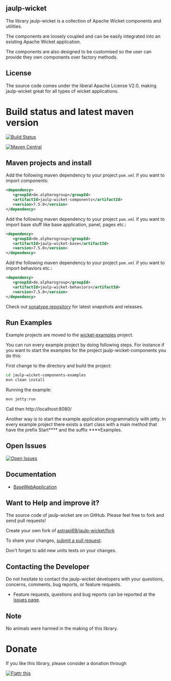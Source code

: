 ## jaulp-wicket

The library jaulp-wicket is a collection of Apache Wicket components and utilities. 

The components are loosely coupled and can be easily integrated into an existing Apache Wicket application.

The components are also designed to be customised so the user can provide they own components over factory methods.

## License

The source code comes under the liberal Apache License V2.0, making jaulp-wicket great for all types of wicket applications.


# Build status and latest maven version

[![Build Status](https://travis-ci.org/astrapi69/jaulp-wicket.svg?branch=master)](https://travis-ci.org/astrapi69/jaulp-wicket)

[![Maven Central](https://maven-badges.herokuapp.com/maven-central/de.alpharogroup/jaulp-wicket/badge.svg)](https://maven-badges.herokuapp.com/maven-central/de.alpharogroup/jaulp-wicket)

## Maven projects and install

Add the following maven dependency to your project `pom.xml` if you want to import components:

```xml
<dependency>
   <groupId>de.alpharogroup</groupId>
   <artifactId>jaulp-wicket-components</artifactId>
   <version>7.5.0</version>
</dependency>
```

Add the following maven dependency to your project `pom.xml` if you want to import base stuff like base application, panel, pages etc.:

```xml
<dependency>
   <groupId>de.alpharogroup</groupId>
   <artifactId>jaulp-wicket-base</artifactId>
   <version>7.5.0</version>
</dependency>
```

Add the following maven dependency to your project `pom.xml` if you want to import behaviors etc.:

```xml
<dependency>
   <groupId>de.alpharogroup</groupId>
   <artifactId>jaulp-wicket-behaviors</artifactId>
   <version>7.5.0</version>
</dependency>
```

Check out [sonatype repository](https://oss.sonatype.org/index.html#nexus-search;quick~jaulp-wicket-components) for latest snapshots and releases.

## Run Examples 

Example projects are moved to the [wicket-examples](https://github.com/astrapi69/wicket-examples) project.

You can run every example project by doing following steps. For instance if you want to start the examples for the project jaulp-wicket-components you do this:

First change to the directory and build the project:
```bash
cd jaulp-wicket-components-examples
mvn clean install
```
Running the example:
```bash
mvn jetty:run
```
Call then http://localhost:8080/

Another way is to start the example application programmaticly with jetty. In every example project there exists a start class with a main method that have the prefix Start**** and the suffix ****Examples. 
 
## Open Issues
[![Open Issues](https://img.shields.io/github/issues/astrapi69/jaulp-wicket.svg?style=flat)](https://github.com/astrapi69/jaulp-wicket/issues) 

## Documentation


  * [BaseWebApplication][BaseWebApplication]
  
   [BaseWebApplication]: https://github.com/astrapi69/jaulp-wicket/wiki/Extending-from-BaseWebApplication "Extending from BaseWebApplication"

## Want to Help and improve it? ###

The source code of jaulp-wicket are on GitHub. Please feel free to fork and send pull requests!

Create your own fork of [astrapi69/jaulp-wicket/fork](https://github.com/astrapi69/jaulp-wicket/fork)

To share your changes, [submit a pull request](https://github.com/astrapi69/jaulp-wicket/pull/new/master).

Don't forget to add new units tests on your changes.

## Contacting the Developer


Do not hesitate to contact the jaulp-wicket developers with your questions, concerns, comments, bug reports, or feature requests.

- Feature requests, questions and bug reports can be reported at the [issues page](https://github.com/astrapi69/jaulp-wicket/issues).

## Note

No animals were harmed in the making of this library.

# Donate

If you like this library, please consider a donation through

<a href="http://flattr.com/thing/4067687/astrapi69jaulp-wicket-on-GitHub" target="_blank"><img src="http://api.flattr.com/button/flattr-badge-large.png" alt="Flattr this" title="Flattr this" border="0" /></a>

